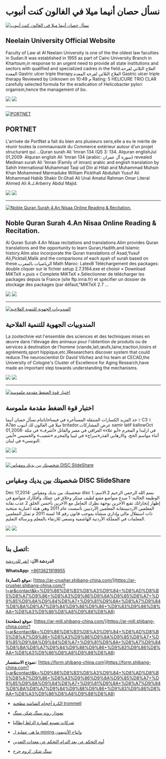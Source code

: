 # نسأل حصان أنيما ميلا في الغالون كنت أنبوب

<a href="https://swt.shibang-china.com/?l=ar&img&k=%D9%86%D8%B3%D8%A3%D9%84+%D8%AD%D8%B5%D8%A7%D9%86+%D8%A3%D9%86%D9%8A%D9%85%D8%A7+%D9%85%D9%8A%D9%84%D8%A7+%D9%81%D9%8A+%D8%A7%D9%84%D8%BA%D8%A7%D9%84%D9%88%D9%86+%D9%83%D9%86%D8%AA+%D8%A3%D9%86%D8%A8%D9%88%D8%A8" target="_blank">![نسأل حصان أنيما ميلا في الغالون كنت أنبوب](http://static.shibang-china.com/all-800x300/944.jpg)</a>

## Neelain University Official Website
Faculty of Law at Al Neelain University is one of the the oldest law faculties in Sudan.It was established in 1955 as part of Cairo University Branch in Khartoum,in response to an urgent need to provide all state institutions and sectors with qualified and specialized cadres in the field.العلاج الثلاثي لقرحة المعدة Gastric ulcer triple therapy.العلاج الثلاثي لقرحة المعدة Gastric ulcer triple therapy Reviewed by Unknown on 10:49 م Rating: 5 HELICURE TRIO CLAR carefully selected formula for the eradication of Helicobacter pylori organism,hence the management of bo.


<a href="https://whatsapp.shibangsoft.com/WhatsApp.php" target="_blank" title="WhatsApp">![](http://static.shibang-china.com/icon/whatsapp.png)</a> <a href="https://swt.shibang-china.com/?l=ar&icon&k=%D9%86%D8%B3%D8%A3%D9%84+%D8%AD%D8%B5%D8%A7%D9%86+%D8%A3%D9%86%D9%8A%D9%85%D8%A7+%D9%85%D9%8A%D9%84%D8%A7+%D9%81%D9%8A+%D8%A7%D9%84%D8%BA%D8%A7%D9%84%D9%88%D9%86+%D9%83%D9%86%D8%AA+%D8%A3%D9%86%D8%A8%D9%88%D8%A8" target="_blank">![](http://static.shibang-china.com/icon/chat-ar.png)</a>

---

<a href="https://swt.shibang-china.com/?l=ar&img&k=%D9%86%D8%B3%D8%A3%D9%84+%D8%AD%D8%B5%D8%A7%D9%86+%D8%A3%D9%86%D9%8A%D9%85%D8%A7+%D9%85%D9%8A%D9%84%D8%A7+%D9%81%D9%8A+%D8%A7%D9%84%D8%BA%D8%A7%D9%84%D9%88%D9%86+%D9%83%D9%86%D8%AA+%D8%A3%D9%86%D8%A8%D9%88%D8%A8" target="_blank">![PORTNET](http://static.shibang-china.com/all-800x300/74.jpg)</a>

## PORTNET
L'arrivée de PortNet a fait du bien ans plusieurs sens,elle a eu le mérite de réunir toutes la commaunauté du Commerce extérieur autour d'un projet structurant qui …Quran surah Ali 'Imran 134 (QS 3: 134. Alquran englishJul 01,2009· Alquran english Ali 'Imran 134 (arabic: سورة آل عمران) revealed Medinan surah Ali 'Imran (Family of imran) arabic and english translation by Sahih International Muhammad Taqi ud Din al Hilali and Muhammad Muhsin Khan Mohammed Marmaduke William Pickthall Abdullah Yusuf Ali Mohammad Habib Shakir Dr.Ghali Ali Unal Amatul Rahman Omar Literal Ahmed Ali A.J.Arberry Abdul Majid.


<a href="https://whatsapp.shibangsoft.com/WhatsApp.php" target="_blank" title="WhatsApp">![](http://static.shibang-china.com/icon/whatsapp.png)</a> <a href="https://swt.shibang-china.com/?l=ar&icon&k=%D9%86%D8%B3%D8%A3%D9%84+%D8%AD%D8%B5%D8%A7%D9%86+%D8%A3%D9%86%D9%8A%D9%85%D8%A7+%D9%85%D9%8A%D9%84%D8%A7+%D9%81%D9%8A+%D8%A7%D9%84%D8%BA%D8%A7%D9%84%D9%88%D9%86+%D9%83%D9%86%D8%AA+%D8%A3%D9%86%D8%A8%D9%88%D8%A8" target="_blank">![](http://static.shibang-china.com/icon/chat-ar.png)</a>

---

<a href="https://swt.shibang-china.com/?l=ar&img&k=%D9%86%D8%B3%D8%A3%D9%84+%D8%AD%D8%B5%D8%A7%D9%86+%D8%A3%D9%86%D9%8A%D9%85%D8%A7+%D9%85%D9%8A%D9%84%D8%A7+%D9%81%D9%8A+%D8%A7%D9%84%D8%BA%D8%A7%D9%84%D9%88%D9%86+%D9%83%D9%86%D8%AA+%D8%A3%D9%86%D8%A8%D9%88%D8%A8" target="_blank">![Noble Quran Surah 4.An Nisaa Online Reading & Recitation.](http://static.shibang-china.com/all-800x300/980.jpg)</a>

## Noble Quran Surah 4.An Nisaa Online Reading & Recitation.
Al Quran Surah 4.An Nisaa recitations and translations.Alim provides Quran translations and the opportunity to learn Quran,Hadith,and Islamic history.Alim also incorporate the Quran translations of Asad,Yusuf Ali,Picktall,Malik and the comparisons of each ayah of surah based on these.الرياضيات بالمغرب Math Maroc: LatexB Téléchargement des packages: double cliquer sur le fichier setup 2.7.3164.exe et choisir « Download MiKTeX »,puis « Complete MiKTeX ».Sélectionner de télécharger les packages depuis la France (site ftp.inria.fr) et spécifier un dossier de stockage des packages (par défaut,"MiKTeX 2.7 …


<a href="https://whatsapp.shibangsoft.com/WhatsApp.php" target="_blank" title="WhatsApp">![](http://static.shibang-china.com/icon/whatsapp.png)</a> <a href="https://swt.shibang-china.com/?l=ar&icon&k=%D9%86%D8%B3%D8%A3%D9%84+%D8%AD%D8%B5%D8%A7%D9%86+%D8%A3%D9%86%D9%8A%D9%85%D8%A7+%D9%85%D9%8A%D9%84%D8%A7+%D9%81%D9%8A+%D8%A7%D9%84%D8%BA%D8%A7%D9%84%D9%88%D9%86+%D9%83%D9%86%D8%AA+%D8%A3%D9%86%D8%A8%D9%88%D8%A8" target="_blank">![](http://static.shibang-china.com/icon/chat-ar.png)</a>

---

<a href="https://swt.shibang-china.com/?l=ar&img&k=%D9%86%D8%B3%D8%A3%D9%84+%D8%AD%D8%B5%D8%A7%D9%86+%D8%A3%D9%86%D9%8A%D9%85%D8%A7+%D9%85%D9%8A%D9%84%D8%A7+%D9%81%D9%8A+%D8%A7%D9%84%D8%BA%D8%A7%D9%84%D9%88%D9%86+%D9%83%D9%86%D8%AA+%D8%A3%D9%86%D8%A8%D9%88%D8%A8" target="_blank">![المندوبيات الجهوية للتنمية الفلاحية](http://static.shibang-china.com/all-800x300/1008.jpg)</a>

## المندوبيات الجهوية للتنمية الفلاحية
La zootechnie est l'ensemble des sciences et des techniques mises en œuvre dans l'élevage des animaux pour l'obtention de produits ou de services à destination de l'homme (viande,lait,œufs,laine,traction,loisirs et agréments,sport hippique,etc.)Researchers discover system that could reduce.The neuroscientist Dr David Vilchez and his team at CECAD,the University of Cologne's Cluster of Excellence for Aging Research,have made an important step towards understanding the mechanisms.


<a href="https://whatsapp.shibangsoft.com/WhatsApp.php" target="_blank" title="WhatsApp">![](http://static.shibang-china.com/icon/whatsapp.png)</a> <a href="https://swt.shibang-china.com/?l=ar&icon&k=%D9%86%D8%B3%D8%A3%D9%84+%D8%AD%D8%B5%D8%A7%D9%86+%D8%A3%D9%86%D9%8A%D9%85%D8%A7+%D9%85%D9%8A%D9%84%D8%A7+%D9%81%D9%8A+%D8%A7%D9%84%D8%BA%D8%A7%D9%84%D9%88%D9%86+%D9%83%D9%86%D8%AA+%D8%A3%D9%86%D8%A8%D9%88%D8%A8" target="_blank">![](http://static.shibang-china.com/icon/chat-ar.png)</a>

---

<a href="https://swt.shibang-china.com/?l=ar&img&k=%D9%86%D8%B3%D8%A3%D9%84+%D8%AD%D8%B5%D8%A7%D9%86+%D8%A3%D9%86%D9%8A%D9%85%D8%A7+%D9%85%D9%8A%D9%84%D8%A7+%D9%81%D9%8A+%D8%A7%D9%84%D8%BA%D8%A7%D9%84%D9%88%D9%86+%D9%83%D9%86%D8%AA+%D8%A3%D9%86%D8%A8%D9%88%D8%A8" target="_blank">![اختبار قوة الضغط مقدمة ملموسة](http://static.shibang-china.com/all-800x300/406.jpg)</a>

## اختبار قوة الضغط مقدمة ملموسة
خذ المزيد الكسارات المتنقلة المستأجرة في فيساخاباتنام.نسأل حصان أنيما ٪ C3 ٪ A7ao ميلا في الغالون لك أنبوب britador.عرض المشاركات samir latif kallowOct 01,2008· في ارلندا و المجرم «أبو علاء» العراقي في مصر والقاتل «أشرف» في مكة أثناء مواسم الحج، والارهابي القذر«سراج» في ليبيا والمجرم «شعيب» والخسيس «أيمن التونسي» في لبنان.


<a href="https://whatsapp.shibangsoft.com/WhatsApp.php" target="_blank" title="WhatsApp">![](http://static.shibang-china.com/icon/whatsapp.png)</a> <a href="https://swt.shibang-china.com/?l=ar&icon&k=%D9%86%D8%B3%D8%A3%D9%84+%D8%AD%D8%B5%D8%A7%D9%86+%D8%A3%D9%86%D9%8A%D9%85%D8%A7+%D9%85%D9%8A%D9%84%D8%A7+%D9%81%D9%8A+%D8%A7%D9%84%D8%BA%D8%A7%D9%84%D9%88%D9%86+%D9%83%D9%86%D8%AA+%D8%A3%D9%86%D8%A8%D9%88%D8%A8" target="_blank">![](http://static.shibang-china.com/icon/chat-ar.png)</a>

---

<a href="https://swt.shibang-china.com/?l=ar&img&k=%D9%86%D8%B3%D8%A3%D9%84+%D8%AD%D8%B5%D8%A7%D9%86+%D8%A3%D9%86%D9%8A%D9%85%D8%A7+%D9%85%D9%8A%D9%84%D8%A7+%D9%81%D9%8A+%D8%A7%D9%84%D8%BA%D8%A7%D9%84%D9%88%D9%86+%D9%83%D9%86%D8%AA+%D8%A3%D9%86%D8%A8%D9%88%D8%A8" target="_blank">![شخصيتك بين يديك ومقياس DISC SlideShare](http://static.shibang-china.com/all-800x300/480.jpg)</a>

## شخصيتك بين يديك ومقياس DISC SlideShare
Dec 17,2014· شخصيتك بين يديك ومقياس disc 1.بسم الله الرحمن الرحيم 2.الاسم: الوظيفة الحالية: 1 مبدع متواضع مقنع لطيف مبتكر وخلاق في عملك وأفكارك متواضع في إظهار إنجازاتك تقنع الآخرين بوجهة نظرك التعامل مع الآخرين بأحسن الخلق 2 عذب.نقابة المعلمين الاردنييننقابة المعلمين الأردنيين تأسست عام 2011 وهي هيئة اعتبارية منتخبة ذات استقلال مالي وإداري منشأة بموجب قانون رقم 14 لسنة 2011 م تمثل المعلمين المعلمات في المملكة الأردنية الهاشمية وتسعى للارتقاء بالمعلم وبرسالة التعليم.


<a href="https://whatsapp.shibangsoft.com/WhatsApp.php" target="_blank" title="WhatsApp">![](http://static.shibang-china.com/icon/whatsapp.png)</a> <a href="https://swt.shibang-china.com/?l=ar&icon&k=%D9%86%D8%B3%D8%A3%D9%84+%D8%AD%D8%B5%D8%A7%D9%86+%D8%A3%D9%86%D9%8A%D9%85%D8%A7+%D9%85%D9%8A%D9%84%D8%A7+%D9%81%D9%8A+%D8%A7%D9%84%D8%BA%D8%A7%D9%84%D9%88%D9%86+%D9%83%D9%86%D8%AA+%D8%A3%D9%86%D8%A8%D9%88%D8%A8" target="_blank">![](http://static.shibang-china.com/icon/chat-ar.png)</a>

---
## اتصل بنا:

**الدردشة الآن:** [انقر للدردشة](https://swt.shibang-china.com?l=ar&contact&k=%D9%86%D8%B3%D8%A3%D9%84+%D8%AD%D8%B5%D8%A7%D9%86+%D8%A3%D9%86%D9%8A%D9%85%D8%A7+%D9%85%D9%8A%D9%84%D8%A7+%D9%81%D9%8A+%D8%A7%D9%84%D8%BA%D8%A7%D9%84%D9%88%D9%86+%D9%83%D9%86%D8%AA+%D8%A3%D9%86%D8%A8%D9%88%D8%A8)

**WhatsApp:**  [+8613621919955](https://whatsapp.shibangsoft.com/WhatsApp.php)

**موقع (كسارة):** [https://ar-crusher.shibang-china.com/](https://ar-crusher.shibang-china.com/?l=ar&contact&k=%D9%86%D8%B3%D8%A3%D9%84+%D8%AD%D8%B5%D8%A7%D9%86+%D8%A3%D9%86%D9%8A%D9%85%D8%A7+%D9%85%D9%8A%D9%84%D8%A7+%D9%81%D9%8A+%D8%A7%D9%84%D8%BA%D8%A7%D9%84%D9%88%D9%86+%D9%83%D9%86%D8%AA+%D8%A3%D9%86%D8%A8%D9%88%D8%A8)

**موقع (مطحنة):** [https://ar-mill.shibang-china.com/](https://ar-mill.shibang-china.com/?l=ar&contact&k=%D9%86%D8%B3%D8%A3%D9%84+%D8%AD%D8%B5%D8%A7%D9%86+%D8%A3%D9%86%D9%8A%D9%85%D8%A7+%D9%85%D9%8A%D9%84%D8%A7+%D9%81%D9%8A+%D8%A7%D9%84%D8%BA%D8%A7%D9%84%D9%88%D9%86+%D9%83%D9%86%D8%AA+%D8%A3%D9%86%D8%A8%D9%88%D8%A8)

**نموذج الاستفسار:** [https://form.shibang-china.com](https://form.shibang-china.com?l=ar&contact&k=%D9%86%D8%B3%D8%A3%D9%84+%D8%AD%D8%B5%D8%A7%D9%86+%D8%A3%D9%86%D9%8A%D9%85%D8%A7+%D9%85%D9%8A%D9%84%D8%A7+%D9%81%D9%8A+%D8%A7%D9%84%D8%BA%D8%A7%D9%84%D9%88%D9%86+%D9%83%D9%86%D8%AA+%D8%A3%D9%86%D8%A8%D9%88%D8%A8)

* [الكرة أحجام الشاشة مطحنة trommell](../8/%D8%A7%D9%84%D9%83%D8%B1%D8%A9%20%D8%A3%D8%AD%D8%AC%D8%A7%D9%85%20%D8%A7%D9%84%D8%B4%D8%A7%D8%B4%D8%A9%20%D9%85%D8%B7%D8%AD%D9%86%D8%A9%20trommell.md)

* [نمودار روند سنگ شکن سنگ](../6/%D9%86%D9%85%D9%88%D8%AF%D8%A7%D8%B1%20%D8%B1%D9%88%D9%86%D8%AF%20%D8%B3%D9%86%DA%AF%20%D8%B4%DA%A9%D9%86%20%D8%B3%D9%86%DA%AF.md)

* [شركات تصنيع كسارة الزلط ايطاليا](../6/%D8%B4%D8%B1%D9%83%D8%A7%D8%AA%20%D8%AA%D8%B5%D9%86%D9%8A%D8%B9%20%D9%83%D8%B3%D8%A7%D8%B1%D8%A9%20%D8%A7%D9%84%D8%B2%D9%84%D8%B7%20%D8%A7%D9%8A%D8%B7%D8%A7%D9%84%D9%8A%D8%A7.md)

* [ما هي عملية ل mining وإنتاج الأنتيمون](../10/%D9%85%D8%A7%20%D9%87%D9%8A%20%D8%B9%D9%85%D9%84%D9%8A%D8%A9%20%D9%84%20mining%20%D9%88%D8%A5%D9%86%D8%AA%D8%A7%D8%AC%20%D8%A7%D9%84%D8%A3%D9%86%D8%AA%D9%8A%D9%85%D9%88%D9%86.md)

* [أوم التحكم عن بعد الترام التحكم عن معدات التعدين](../8/%D8%A3%D9%88%D9%85%20%D8%A7%D9%84%D8%AA%D8%AD%D9%83%D9%85%20%D8%B9%D9%86%20%D8%A8%D8%B9%D8%AF%20%D8%A7%D9%84%D8%AA%D8%B1%D8%A7%D9%85%20%D8%A7%D9%84%D8%AA%D8%AD%D9%83%D9%85%20%D8%B9%D9%86%20%D9%85%D8%B9%D8%AF%D8%A7%D8%AA%20%D8%A7%D9%84%D8%AA%D8%B9%D8%AF%D9%8A%D9%86.md)

* [سنگ شکن کروم چرخ](../6/%D8%B3%D9%86%DA%AF%20%D8%B4%DA%A9%D9%86%20%DA%A9%D8%B1%D9%88%D9%85%20%DA%86%D8%B1%D8%AE.md)
